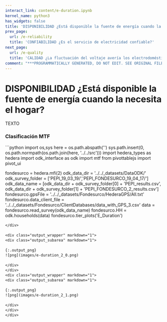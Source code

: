 ```yaml
---
interact_link: content/e-duration.ipynb
kernel_name: python3
has_widgets: false
title: 'DISPONIBILIDAD ¿Está disponible la fuente de energía cuando la necesita el hogar?'
prev_page:
  url: /e-reliability
  title: 'CONFIABILIDAD ¿Es el servicio de electricidad confiable?'
next_page:
  url: /e-quality
  title: 'CALIDAD ¿La fluctuación del voltaje avería los electrodomésticos?'
comment: "***PROGRAMMATICALLY GENERATED, DO NOT EDIT. SEE ORIGINAL FILES IN /content***"
---
```


# DISPONIBILIDAD ¿Está disponible la fuente de energía cuando la necesita el hogar?

TEXTO

### Clasificación MTF

<div markdown="1" class="cell code_cell">
<div class="input_area hidecode" markdown="1">
```python
import os,sys
here = os.path.abspath('')
sys.path.insert(0, os.path.normpath(os.path.join(here, '../../src')))
import hedera_types as hedera
import odk_interface as odk
import mtf
from pivottablejs import pivot_ui

fondesurco = hedera.mfi(2)
odk_data_dir = '../../_datasets/DataODK/'
odk_survey_folder = ['PEPI_19_03_19/','PEPI_FONDESURCO_19_04_17/']
odk_data_name = [odk_data_dir + odk_survey_folder[0] + 'PEPI_results.csv',
                 odk_data_dir + odk_survey_folder[1] + 
                 'PEPI_FONDESURCO_2_results.csv']
fondesurco.gpsFile = '../../_datasets/Fondesurco/HederaGPS/All.txt'
fondesurco.data_client_file = '../../_datasets/Fondesurco/ClientDatabases/data_with_GPS_3.csv'
data = fondesurco.read_survey(odk_data_name)
fondesurco.HH = odk.households(data)
fondesurco.tier_plots('E_Duration')
```
</div>

<div class="output_wrapper" markdown="1">
<div class="output_subarea" markdown="1">

{:.output_png}
![png](images/e-duration_2_0.png)

</div>
</div>
<div class="output_wrapper" markdown="1">
<div class="output_subarea" markdown="1">

{:.output_png}
![png](images/e-duration_2_1.png)

</div>
</div>
</div>
